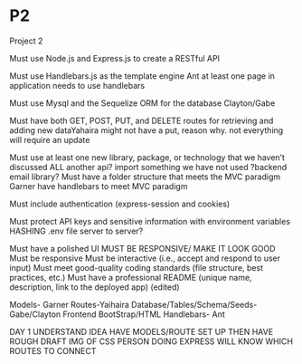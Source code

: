 # P2
Project 2 

Must use Node.js and Express.js to create a RESTful API

Must use Handlebars.js as the template engine Ant
at least one page in application needs to use handlebars

Must use Mysql and the Sequelize ORM for the database Clayton/Gabe

Must have both GET, POST, PUT, and DELETE routes for retrieving and adding new dataYahaira
might not have a put, reason why. not everything will require an update

Must use at least one new library, package, or technology that we haven’t discussed
ALL another api? import something we have not used ?backend email library?
Must have a folder structure that meets the MVC paradigm
Garner 
have handlebars to meet MVC paradigm

Must include authentication (express-session and cookies)

Must protect API keys and sensitive information with environment variables
HASHING 
.env file
server to server?

Must have a polished UI
   MUST BE RESPONSIVE/ MAKE IT LOOK GOOD
Must be responsive
Must be interactive (i.e., accept and respond to user input)
Must meet good-quality coding standards (file structure, best practices, etc.)
Must have a professional README (unique name, description, link to the deployed app) (edited) 

Models- Garner
Routes-Yaihaira
Database/Tables/Schema/Seeds- Gabe/Clayton
Frontend BootStrap/HTML Handlebars- Ant


DAY 1
UNDERSTAND IDEA
HAVE MODELS/ROUTE SET UP
THEN
HAVE ROUGH DRAFT IMG OF CSS
PERSON DOING EXPRESS WILL KNOW WHICH ROUTES TO CONNECT
